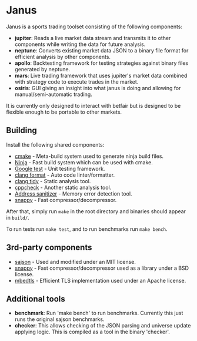 # Janus

Janus is a sports trading toolset consisting of the following components:

- __jupiter__: Reads a live market data stream and transmits it to other
  components while writing the data for future analysis.
- __neptune__: Converts existing market data JSON to a binary file format for
  efficient analysis by other components.
- __apollo__: Backtesting framework for testing strategies against binary files
  generated by neptune.
- __mars__: Live trading framework that uses jupiter's market data combined with
  strategy code to execute trades in the market.
- __osiris__: GUI giving an insight into what janus is doing and allowing for
  manual/semi-automatic trading.

It is currently only designed to interact with betfair but is designed to be
flexible enough to be portable to other markets.

## Building

Install the following shared components:

* [cmake](https://cmake.org/) - Meta-build system used to generate ninja build files.
* [Ninja](https://github.com/ninja-build/ninja) - Fast build system which can be used with cmake.
* [Google test](https://github.com/google/googletest) - Unit testing framework.
* [clang format](https://clang.llvm.org/docs/ClangFormat.html) - Auto code linter/formatter.
* [clang tidy](https://clang.llvm.org/extra/clang-tidy/) - Static analysis tool.
* [cppcheck](http://cppcheck.sourceforge.net/) - Another static analysis tool.
* [Address sanitizer](https://github.com/google/sanitizers/wiki/AddressSanitizer) - Memory error detection tool.
* [snappy](https://github.com/google/snappy) - Fast compressor/decompressor.

After that, simply run `make` in the root directory and binaries should appear in `build/`.

To run tests run `make test`, and to run benchmarks run `make bench`.

## 3rd-party components

* [sajson](https://github.com/chadaustin/sajson) - Used and modified under an MIT license.
* [snappy](https://github.com/google/snappy) - Fast compressor/decompressor used as a library under a BSD license.
* [mbedtls](https://github.com/ARMmbed/mbedtls) - Efficient TLS implementation used under an Apache license.

## Additional tools

- __benchmark__: Run 'make bench' to run benchmarks. Currently this just runs
  the original sajson benchmarks.
- __checker__: This allows checking of the JSON parsing and universe update
  applying logic. This is compiled as a tool in the binary 'checker'.
